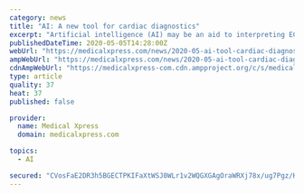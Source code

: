 ```yaml
---
category: news
title: "AI: A new tool for cardiac diagnostics"
excerpt: "Artificial intelligence (AI) may be an aid to interpreting ECG results, helping healthcare staff to diagnose diseases that affect the heart. Researchers at Uppsala University and heart specialists in Brazil have developed an AI that automatically diagnoses atrial fibrillation and five other common ECG abnormalities just as well as a cardiologist."
publishedDateTime: 2020-05-05T14:28:00Z
webUrl: "https://medicalxpress.com/news/2020-05-ai-tool-cardiac-diagnostics.html"
ampWebUrl: "https://medicalxpress.com/news/2020-05-ai-tool-cardiac-diagnostics.amp"
cdnAmpWebUrl: "https://medicalxpress-com.cdn.ampproject.org/c/s/medicalxpress.com/news/2020-05-ai-tool-cardiac-diagnostics.amp"
type: article
quality: 37
heat: 37
published: false

provider:
  name: Medical Xpress
  domain: medicalxpress.com

topics:
  - AI

secured: "CVosFaE2DR3h5BGECTPKIFaXtWSJ0WLr1v2WQGXGAgOraWRXj78x/ug7Pgz/KhQzzLC3IPFWjj4V0ohxhiiwxMlvLUzJtXbV9M6DHkWUHaBf9mvaA2m1NUm3S4fBupGNpmgLPtE/PZJ++zIlDfNm0Dwjbj14GZmxL5iDNGqM/S5vfp9WSG6bQlC8jANuY6WJSyLimyfyTqQoXbFhAjDxHC5+KjhxbEhscPdv6QSglkDVI8/KaqWJC5wk43aGtH0SY/DFkhtqy+cd08pztHv2wKG+gZNI+IayaULamjzmLQfSJNSNuDrsgKf+mNtmLV6+G1Uvy0UTzz2WO7xdcDQEFhUGUwW6Y1dsZzE8CMMoa1aZXnXXcbhH7xa8+X9fN0TWirMxgtTAbKSa9CIZStUtZXrByjhuQKx+V0Ud+rU5dtvlhRUz71OjwWkqNlm2JXRP+o3xQ+zQLKqMGQegCQFVHp5rnslUso7axnJSPLfUjtM=;YgiYKVwwp/bMuglTzGdnmA=="
---
```



